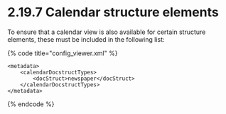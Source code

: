 # 2.19.7 Calendar structure elements

To ensure that a calendar view is also available for certain structure elements, these must be included in the following list:

{% code title="config\_viewer.xml" %}
```markup
<metadata>
    <calendarDocstructTypes>
        <docStruct>newspaper</docStruct>
    </calendarDocstructTypes>
</metadata>
```
{% endcode %}


